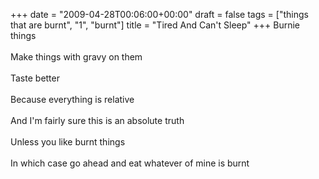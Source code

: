 +++
date = "2009-04-28T00:06:00+00:00"
draft = false
tags = ["things that are burnt", "1", "burnt"]
title = "Tired And Can't Sleep"
+++
Burnie things<br/><br/>Make things with gravy on them<br/><br/>Taste better<br/><br/>Because everything is relative<br/><br/>And I'm fairly sure this is an absolute truth<br/><br/>Unless you like burnt things<br/><br/>In which case go ahead and eat whatever of mine is burnt<div class="blogger-post-footer"><img width='1' height='1' src='https://blogger.googleusercontent.com/tracker/5693059957647979680-7561672909125359261?l=cosmiccowbell.blogspot.com' alt='' /></div>